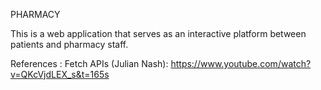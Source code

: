 PHARMACY

This is a web application that serves as an interactive platform between patients and pharmacy staff.

References :
Fetch APIs (Julian Nash): https://www.youtube.com/watch?v=QKcVjdLEX_s&t=165s
